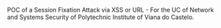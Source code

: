 POC of a Session Fixation Attack via XSS or URL - For the UC of Network and Systems Security of Polytechnic Institute of Viana do Castelo.
